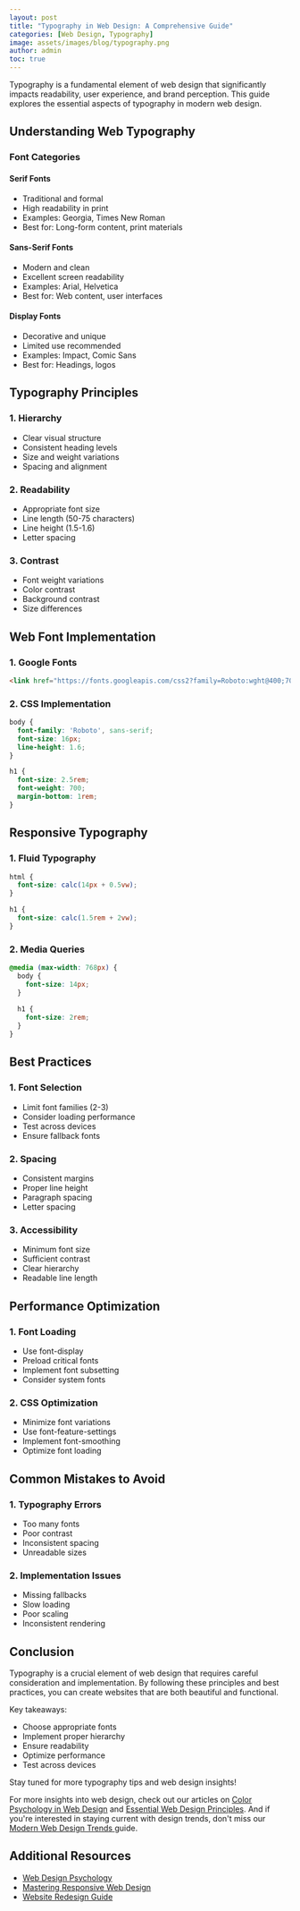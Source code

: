 ```yaml
---
layout: post
title: "Typography in Web Design: A Comprehensive Guide"
categories: [Web Design, Typography]
image: assets/images/blog/typography.png
author: admin
toc: true
---
```


Typography is a fundamental element of web design that significantly impacts readability, user experience, and brand perception. This guide explores the essential aspects of typography in modern web design.

## Understanding Web Typography

### Font Categories

#### Serif Fonts
- Traditional and formal
- High readability in print
- Examples: Georgia, Times New Roman
- Best for: Long-form content, print materials

#### Sans-Serif Fonts
- Modern and clean
- Excellent screen readability
- Examples: Arial, Helvetica
- Best for: Web content, user interfaces

#### Display Fonts
- Decorative and unique
- Limited use recommended
- Examples: Impact, Comic Sans
- Best for: Headings, logos

## Typography Principles

### 1. Hierarchy
- Clear visual structure
- Consistent heading levels
- Size and weight variations
- Spacing and alignment

### 2. Readability
- Appropriate font size
- Line length (50-75 characters)
- Line height (1.5-1.6)
- Letter spacing

### 3. Contrast
- Font weight variations
- Color contrast
- Background contrast
- Size differences

## Web Font Implementation

### 1. Google Fonts
```html
<link href="https://fonts.googleapis.com/css2?family=Roboto:wght@400;700&display=swap" rel="stylesheet">
```

### 2. CSS Implementation
```css
body {
  font-family: 'Roboto', sans-serif;
  font-size: 16px;
  line-height: 1.6;
}

h1 {
  font-size: 2.5rem;
  font-weight: 700;
  margin-bottom: 1rem;
}
```

## Responsive Typography

### 1. Fluid Typography
```css
html {
  font-size: calc(14px + 0.5vw);
}

h1 {
  font-size: calc(1.5rem + 2vw);
}
```

### 2. Media Queries
```css
@media (max-width: 768px) {
  body {
    font-size: 14px;
  }
  
  h1 {
    font-size: 2rem;
  }
}
```

## Best Practices

### 1. Font Selection
- Limit font families (2-3)
- Consider loading performance
- Test across devices
- Ensure fallback fonts

### 2. Spacing
- Consistent margins
- Proper line height
- Paragraph spacing
- Letter spacing

### 3. Accessibility
- Minimum font size
- Sufficient contrast
- Clear hierarchy
- Readable line length

## Performance Optimization

### 1. Font Loading
- Use font-display
- Preload critical fonts
- Implement font subsetting
- Consider system fonts

### 2. CSS Optimization
- Minimize font variations
- Use font-feature-settings
- Implement font-smoothing
- Optimize font loading

## Common Mistakes to Avoid

### 1. Typography Errors
- Too many fonts
- Poor contrast
- Inconsistent spacing
- Unreadable sizes

### 2. Implementation Issues
- Missing fallbacks
- Slow loading
- Poor scaling
- Inconsistent rendering

## Conclusion
Typography is a crucial element of web design that requires careful consideration and implementation. By following these principles and best practices, you can create websites that are both beautiful and functional.

Key takeaways:
- Choose appropriate fonts
- Implement proper hierarchy
- Ensure readability
- Optimize performance
- Test across devices

Stay tuned for more typography tips and web design insights!

For more insights into web design, check out our articles on [Color Psychology in Web Design](/color-psychology-web-design/) and [Essential Web Design Principles](/essential-web-design-principles/). And if you're interested in staying current with design trends, don't miss our [Modern Web Design Trends ](/modern-web-design-trends/) guide.

## Additional Resources

- [Web Design Psychology](/web-design-psychology/)
- [Mastering Responsive Web Design](/mastering-responsive-web-design/)
- [Website Redesign Guide](/website-redesign-guide/) 